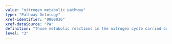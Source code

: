 ```yaml
---
value: "nitrogen metabolic pathway"
type: "Pathway Ontology"
xref-identifier: "0000036"
xref-dataSource: "PW"
definition: "Those metabolic reactions in the nitrogen cycle carried out by various microorganisms."
level: "3"
---
```


